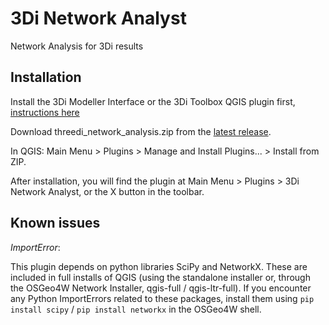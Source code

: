 # 3Di Network Analyst
 Network Analysis for 3Di results

## Installation
Install the 3Di Modeller Interface or the 3Di Toolbox QGIS plugin first, [instructions here](https://docs.3di.lizard.net/d_qgis_plugin.html#modeller-interface)

Download threedi_network_analysis.zip from the [latest release](https://github.com/nens/threedi-network-analyst/releases).

In QGIS: Main Menu > Plugins > Manage and Install Plugins... > Install from ZIP.

After installation, you will find the plugin at Main Menu > Plugins > 3Di Network Analyst, or the X button in the toolbar.

## Known issues
_ImportError_: 

This plugin depends on python libraries SciPy and NetworkX. These are included in full installs of QGIS (using the standalone installer or, through the OSGeo4W Network Installer, qgis-full / qgis-ltr-full). If you encounter any Python ImportErrors related to these packages, install them using `pip install scipy` / `pip install networkx` in the OSGeo4W shell.
